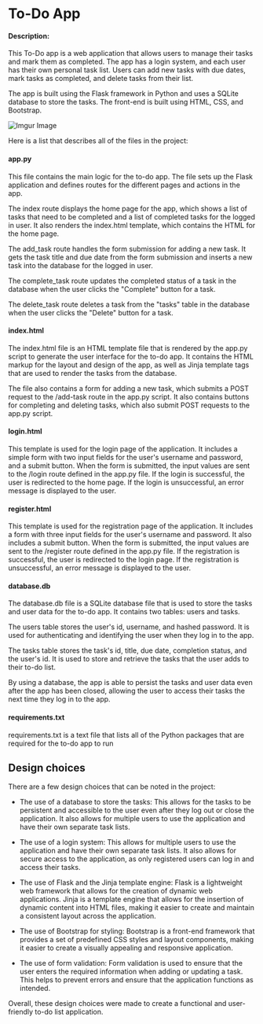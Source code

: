 # To-Do App
#### Description:
This To-Do app is a web application that allows users to manage their tasks and mark them as completed. The app has a login system, and each user has their own personal task list. Users can add new tasks with due dates, mark tasks as completed, and delete tasks from their list.

The app is built using the Flask framework in Python and uses a SQLite database to store the tasks. The front-end is built using HTML, CSS, and Bootstrap.

![Imgur Image](https://imgur.com/a/h2HJhiR)

Here is a list that describes all of the files in the project:

#### app.py
This file contains the main logic for the to-do app. The file sets up the Flask application and defines routes for the different pages and actions in the app.

The index route displays the home page for the app, which shows a list of tasks that need to be completed and a list of completed tasks for the logged in user. It also renders the index.html template, which contains the HTML for the home page.

The add_task route handles the form submission for adding a new task. It gets the task title and due date from the form submission and inserts a new task into the database for the logged in user.

The complete_task route updates the completed status of a task in the database when the user clicks the "Complete" button for a task.

The delete_task route deletes a task from the "tasks" table in the database when the user clicks the "Delete" button for a task.

#### index.html
The index.html file is an HTML template file that is rendered by the app.py script to generate the user interface for the to-do app. It contains the HTML markup for the layout and design of the app, as well as Jinja template tags that are used to render the tasks from the database.

The file also contains a form for adding a new task, which submits a POST request to the /add-task route in the app.py script. It also contains buttons for completing and deleting tasks, which also submit POST requests to the app.py script.

#### login.html
This template is used for the login page of the application. It includes a simple form with two input fields for the user's username and password, and a submit button. When the form is submitted, the input values are sent to the /login route defined in the app.py file. If the login is successful, the user is redirected to the home page. If the login is unsuccessful, an error message is displayed to the user.

#### register.html
This template is used for the registration page of the application. It includes a form with three input fields for the user's username and password. It also includes a submit button. When the form is submitted, the input values are sent to the /register route defined in the app.py file. If the registration is successful, the user is redirected to the login page. If the registration is unsuccessful, an error message is displayed to the user.

#### database.db
The database.db file is a SQLite database file that is used to store the tasks and user data for the to-do app. It contains two tables: users and tasks.

The users table stores the user's id, username, and hashed password. It is used for authenticating and identifying the user when they log in to the app.

The tasks table stores the task's id, title, due date, completion status, and the user's id. It is used to store and retrieve the tasks that the user adds to their to-do list.

By using a database, the app is able to persist the tasks and user data even after the app has been closed, allowing the user to access their tasks the next time they log in to the app.

#### requirements.txt
requirements.txt is a text file that lists all of the Python packages that are required for the to-do app to run


## Design choices
There are a few design choices that can be noted in the project:

* The use of a database to store the tasks: This allows for the tasks to be persistent and accessible to the user even after they log out or close the application. It also allows for multiple users to use the application and have their own separate task lists.

* The use of a login system: This allows for multiple users to use the application and have their own separate task lists. It also allows for secure access to the application, as only registered users can log in and access their tasks.

* The use of Flask and the Jinja template engine: Flask is a lightweight web framework that allows for the creation of dynamic web applications. Jinja is a template engine that allows for the insertion of dynamic content into HTML files, making it easier to create and maintain a consistent layout across the application.

* The use of Bootstrap for styling: Bootstrap is a front-end framework that provides a set of predefined CSS styles and layout components, making it easier to create a visually appealing and responsive application.

* The use of form validation: Form validation is used to ensure that the user enters the required information when adding or updating a task. This helps to prevent errors and ensure that the application functions as intended.

Overall, these design choices were made to create a functional and user-friendly to-do list application.
